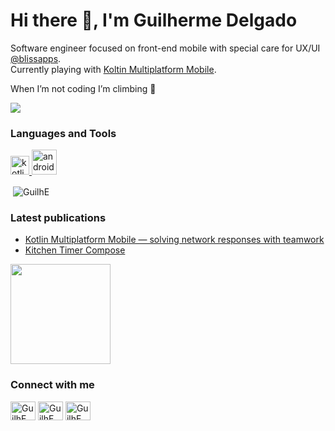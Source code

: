 # Hi there 👋, I'm Guilherme Delgado
Software engineer focused on front-end mobile with special care for UX/UI [@blissapps](https://www.blissapplications.com/).  
Currently playing with [Koltin Multiplatform Mobile](https://kotlinlang.org/docs/multiplatform.html#top).  

When I’m not coding I’m climbing 🧗

![](https://github-profile-trophy.vercel.app/?username=guilhe&theme=gruvbox)

### Languages and Tools
<p align="left"> 
  <a href="https://kotlinlang.org" target="_blank"> <img src="https://upload.wikimedia.org/wikipedia/commons/3/37/Kotlin_Icon_2021.svg" alt="kotlin"   height="30"/> </a> 
  <a href="https://developer.android.com" target="_blank"> <img src="https://upload.wikimedia.org/wikipedia/commons/3/31/Android_robot_head.svg" alt="android" width="40" /> </a> </p>

<p>&nbsp;<img align="center" src="https://github-readme-stats.vercel.app/api?username=guilhe&show_icons=true&locale=en" alt="GuilhE" /></p>

### Latest publications
- [Kotlin Multiplatform Mobile — solving network responses with teamwork](https://proandroiddev.com/kotlin-multiplatform-mobile-solving-network-responses-with-teamwork-c342762d9401) 
- [Kitchen Timer Compose](https://github.com/GuilhE/KitchenTimer)  
<img src="https://github.com/GuilhE/KitchenTimer/blob/main/media/tomato.gif" width="160">

### Connect with me
<p align="left">
<a href="https://twitter.com/grdelgado7" target="blank"><img align="center" src="https://cdn.jsdelivr.net/npm/simple-icons@3.0.1/icons/twitter.svg" alt="GuilhE" height="30" width="40" /></a>
<a href="https://stackoverflow.com/users/1423773" target="blank"><img align="center" src="https://cdn.jsdelivr.net/npm/simple-icons@3.0.1/icons/stackoverflow.svg" alt="GuilhE" height="30" width="40" /></a>
<a href="https://medium.com/@guidelgado" target="blank"><img align="center" src="https://cdn.jsdelivr.net/npm/simple-icons@3.0.1/icons/medium.svg" alt="GuilhE" height="30" width="40" /></a>
</p>
